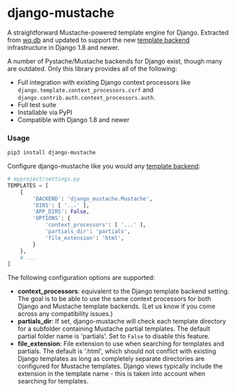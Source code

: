 # django-mustache

A straightforward Mustache-powered template engine for Django.  Extracted from [wq.db] and updated to support the new [template backend] infrastructure in Django 1.8 and newer.

A number of Pystache/Mustache backends for Django exist, though many are outdated.  Only this library provides all of the following:

 * Full integration with existing Django context processors like `django.template.context_processors.csrf` and `django.contrib.auth.context_processors.auth`.
 * Full test suite
 * Installable via PyPI
 * Compatible with Django 1.8 and newer

### Usage

```bash
pip3 install django-mustache
```

Configure django-mustache like you would any [template backend]:

```python
# myproject/settings.py
TEMPLATES = [
    {
        'BACKEND': 'django_mustache.Mustache',
        'DIRS': [ '...' ],
        'APP_DIRS': False,
        'OPTIONS': {
            'context_processors': [ '...' ],
            'partials_dir': 'partials',
            'file_extension': 'html',
        }
    },
    # ...
]
```

The following configuration options are supported:

 * **context_processors**: equivalent to the Django template backend setting.  The goal is to be able to use the same context processors for both Django and Mustache template backends.  (Let us know if you come across any compatibility issues.)
 * **partials_dir**: If set, django-mustache will check each template directory for a subfolder containing Mustache partial templates.  The default partial folder name is 'partials'.  Set to `False` to disable this feature.
 * **file_extension**: File extension to use when searching for templates and partials.  The default is '.html', which should not conflict with existing Django templates as long as completely separate directories are configured for Mustache templates.  Django views typically include the extension in the template name - this is taken into account when searching for templates.

[wq.db]: https://wq.io/wq.db/
[template backend]: https://docs.djangoproject.com/en/1.9/topics/templates
